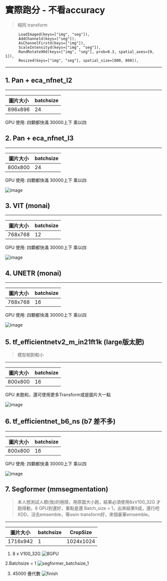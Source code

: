 # 實際跑分 - 不看accuracy

> 相同 transform
```
      LoadImaged(keys=["img", "seg"]),
      AddChanneld(keys=["seg"]),        
      AsChannelFirstd(keys=["img"]),
      ScaleIntensityd(keys=["img", "seg"]),
      RandRotate90d(keys=["img", "seg"], prob=0.3, spatial_axes=[0, 1]),
      Resized(keys=["img", "seg"], spatial_size=[800, 800]),
```

--- 

## 1. Pan + eca_nfnet_l2

-----
圖片大小|batchsize|
--|--|
896x896|24

GPU 使用: 四顆都快滿 30000上下 乘以四


## 2. Pan + eca_nfnet_l3

-----
圖片大小|batchsize|
--|--|
800x800|24

GPU 使用: 四顆都快滿 30000上下 乘以四

![image](https://user-images.githubusercontent.com/101493861/170409795-d1f4be94-8642-4ba1-85eb-e579ce2ef8a4.png)


## 3. VIT (monai)

-----
圖片大小|batchsize|
--|--|
768x768|12

GPU 使用: 四顆都快滿 30000上下 乘以四

![image](https://user-images.githubusercontent.com/101493861/170486095-f8158c70-0b01-4cb3-a988-27f23aeb778f.png)




## 4. UNETR (monai)

-----
圖片大小|batchsize|
--|--|
768x768|16

GPU 使用: 四顆都快滿 30000上下 乘以四

![image](https://user-images.githubusercontent.com/101493861/170486297-7ebffb31-d019-4815-a9f1-3680c348cb8f.png)


## 5. tf_efficientnetv2_m_in21ft1k (large版太肥)
> 模型相對較小

-----
圖片大小|batchsize|
--|--|
800x800|16

GPU 未飽和，還可使用更多Transform或是圖片大一點

![image](https://user-images.githubusercontent.com/101493861/170697425-4feede74-97c8-47bd-91fc-43acd492c556.png)


## 6. tf_efficientnet_b6_ns (b7 差不多)

-----
圖片大小|batchsize|
--|--|
800x800|16

GPU 使用: 四顆都快滿 30000上下 乘以四

![image](https://user-images.githubusercontent.com/101493861/170697851-1c63500a-dc68-403a-8561-570ab25679d7.png)

## 7. Segformer (mmsegmentation)
> 本人想測試人類(我)的極限，用原圖大小跑，結果必須使用8xV100_32G 才跑得動，8 GPU到還好，重點是還 Batch_size = 1，出來結果9成，還行吧XDD，沒去emsemble，等swin transform好，來個豪華emsemble。

-----
圖片大小|batchsize|CropSize|
--|--|---|
1716x942|1|1024x1024

1. 8 x V100_32G
![8GPU](https://user-images.githubusercontent.com/101493861/170853629-e3950ff6-7948-4d80-9296-eaf0e578c2c0.png)


2.Batchsize = 1 
![segformer_batchsize_1](https://user-images.githubusercontent.com/101493861/170853880-29faf0b7-9b3f-41de-89d1-0568ba33f852.png)

3. 45000 疊代數
![finish](https://user-images.githubusercontent.com/101493861/170853924-e0bb3445-addb-4b82-b2c8-6f154b2ec2fa.png)

